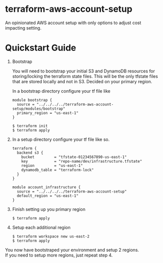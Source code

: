 # terraform-aws-account-setup
An opinionated AWS account setup with only options to adjust cost impacting setting.

# Quickstart Guide

1) Bootstrap

    You will need to bootstrap your initial S3 and DynamoDB resources for storing/locking the terraform state files.
    This will be the only tfstate files that are stored locally and not in S3.
    Decided on your primary region.
    
    In a bootstrap directory configure your tf file like
    ```hcl-terraform
    module bootstrap {
      source = "../../../../terraform-aws-account-setup/modules/bootstrap"
      primary_region = "us-east-1"
    }
    ```
    
    ```hcl-terraform
    $ terraform init
    $ terraform apply
    ```

2)
    In a setup directory configure your tf file like so.
    
    ```hcl-terraform
    terraform {
      backend s3 {                
        bucket         = "tfstate-01234567890-us-east-1"
        key            = "repo-name/dev/infrastructure.tfstate"
        region         = "us-east-1"
        dynamodb_table = "terraform-lock"
      }
    }
    
    module account_infrastructure {
      source = "../../../../terraform-aws-account-setup"
      default_region = "us-east-1"
    }
    ```

3) Finish setting up you primary region
    
    ```hcl-terraform
    $ terraform apply
    ```

4) Setup each additional region
    
    ```hcl-terraform
    $ terraform workspace new us-east-2
    $ terraform apply
    ```

You now have bootstraped your environment and setup 2 regions.  
If you need to setup more regions, just repeat step 4.